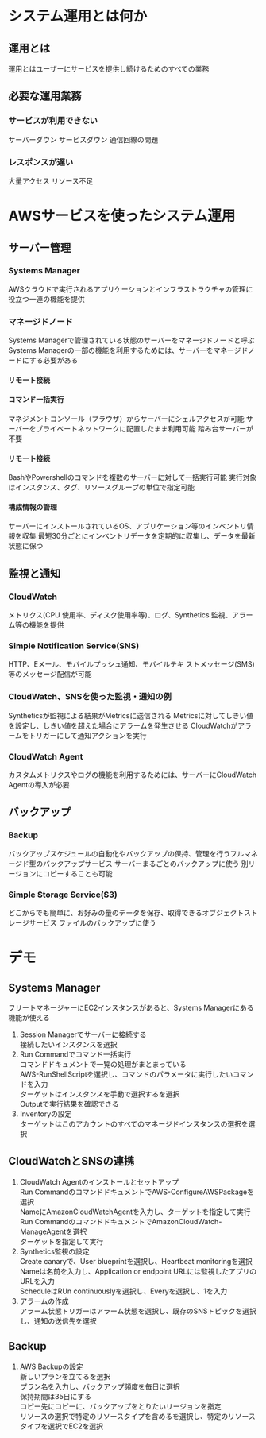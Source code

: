 
# システム運⽤とは何か
## 運用とは
運⽤とはユーザーにサービスを提供し続けるためのすべての業務

## 必要な運用業務
### サービスが利用できない
サーバーダウン
サービスダウン
通信回線の問題

### レスポンスが遅い
⼤量アクセス
リソース不足

# AWSサービスを使ったシステム運⽤
## サーバー管理
### Systems Manager
AWSクラウドで実⾏されるアプリケーションとインフラストラクチャの管理に役⽴つ⼀連の機能を提供

### マネージドノード
Systems Managerで管理されている状態のサーバーをマネージドノードと呼ぶ
Systems Managerの⼀部の機能を利⽤するためには、サーバーをマネージドノードにする必要がある

#### リモート接続
#### コマンド一括実行
マネジメントコンソール（ブラウザ）からサーバーにシェルアクセスが可能
サーバーをプライベートネットワークに配置したまま利⽤可能
踏み台サーバーが不要

#### リモート接続
BashやPowershellのコマンドを複数のサーバーに対して⼀括実⾏可能
実⾏対象はインスタンス、タグ、リソースグループの単位で指定可能

#### 構成情報の管理
サーバーにインストールされているOS、アプリケーション等のインベントリ情報を収集
最短30分ごとにインベントリデータを定期的に収集し、データを最新状態に保つ

## 監視と通知
### CloudWatch
メトリクス(CPU 使⽤率、ディスク使⽤率等)、ログ、Synthetics 監視、アラーム等の機能を提供

### Simple Notification Service(SNS)
HTTP、Eメール、モバイルプッシュ通知、モバイルテキ
ストメッセージ(SMS)等のメッセージ配信が可能

### CloudWatch、SNSを使った監視・通知の例
Syntheticsが監視による結果がMetricsに送信される
Metricsに対してしきい値を設定し、しきい値を超えた場合にアラームを発⽣させる
CloudWatchがアラームをトリガーにして通知アクションを実⾏

### CloudWatch Agent
カスタムメトリクスやログの機能を利⽤するためには、サーバーにCloudWatch Agentの導⼊が必要

## バックアップ
### Backup
バックアップスケジュールの⾃動化やバックアップの保持、管理を⾏うフルマネージド型のバックアップサービス
サーバーまるごとのバックアップに使う
別リージョンにコピーすることも可能

### Simple Storage Service(S3)
どこからでも簡単に、お好みの量のデータを保存、取得できるオブジェクトストレージサービス
ファイルのバックアップに使う

# デモ
## Systems Manager
フリートマネージャーにEC2インスタンスがあると、Systems Managerにある機能が使える
1. Session Managerでサーバーに接続する<br>
接続したいインスタンスを選択<br>
2. Run Commandでコマンド一括実行<br>
コマンドドキュメントで一覧の処理がまとまっている<br>
AWS-RunShellScriptを選択し、コマンドのパラメータに実行したいコマンドを入力<br>
ターゲットはインスタンスを手動で選択するを選択<br>
Outputで実行結果を確認できる<br>
3. Inventoryの設定<br>
ターゲットはこのアカウントのすべてのマネージドインスタンスの選択を選択<br>

## CloudWatchとSNSの連携
1. CloudWatch Agentのインストールとセットアップ<br>
Run CommandのコマンドドキュメントでAWS-ConfigureAWSPackageを選択<br>
NameにAmazonCloudWatchAgentを入力し、ターゲットを指定して実行<br>
Run CommandのコマンドドキュメントでAmazonCloudWatch-ManageAgentを選択<br>
ターゲットを指定して実行<br>
2. Synthetics監視の設定<br>
Create canaryで、User blueprintを選択し、Heartbeat monitoringを選択
Nameは名前を入力し、Application or endpoint URLには監視したアプリのURLを入力<br>
ScheduleはRUn continuouslyを選択し、Everyを選択し、1を入力<br>
3. アラームの作成<br>
アラーム状態トリガーはアラーム状態を選択し、既存のSNSトピックを選択し、通知の送信先を選択<br>

## Backup
1. AWS Backupの設定<br>
新しいプランを立てるを選択<br>
プラン名を入力し、バックアップ頻度を毎日に選択<br>
保持期間は35日にする<br>
コピー先にコピーに、バックアップをとりたいリージョンを指定<br>
リソースの選択で特定のリソースタイプを含めるを選択し、特定のリソースタイプを選択でEC2を選択<br>








